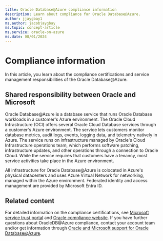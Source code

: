 ```yaml
---
title: Oracle Database@Azure compliance information
description: Learn about compliance for Oracle Database@Azure.
author: jjaygbay1
ms.author: jacobjaygbay
ms.topic: concept-article
ms.service: oracle-on-azure
ms.date: 08/01/2024
---
```


# Compliance information

In this article, you learn about the compliance certifications and service management responsibilities of the Oracle Database@Azure.

## Shared responsibility between Oracle and Microsoft

Oracle Database@Azure is a database service that runs Oracle Database workloads in a customer's Azure environment. The Oracle Cloud Infrastructure (OCI) offers several Oracle Cloud Database services through a customer's Azure environment. The service lets customers  monitor database metrics, audit logs, events, logging data, and telemetry natively in Azure. The service runs on infrastructure managed by Oracle's Cloud Infrastructure operations team, which performs software patching, infrastructure updates, and other operations through a connection to Oracle Cloud. While the service requires that customers have a  tenancy, most service activities take place in the Azure environment.

All infrastructure for  Oracle Database@Azure is colocated in Azure's physical datacenters and uses Azure Virtual Network for networking, managed within the Azure environment. Federated identity and access management are provided by Microsoft Entra ID.

## Related content

For detailed information on the compliance certifications, see [Microsoft service trust portal](https://servicetrust.microsoft.com/) and [Oracle compliance website](https://www.oracle.com/corporate/cloud-compliance/). If you have further questions about OracleDB@Azure compliance, contact your account team and/or get information through [Oracle and Microsoft support for Oracle Database@Azure](oracle-database-support.md).
